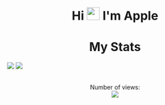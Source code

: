 <h1 align="center">Hi <img src="https://raw.githubusercontent.com/MartinHeinz/MartinHeinz/master/wave.gif" width="30px"> I'm Apple</h1>


<h1 align="center">My Stats</h1>

![](https://github-readme-stats-eight-theta.vercel.app/api?username=AppleSatin&layout=compact&theme=dark&hide_border=true&include_all_commits=true&count_private=true)
![](https://github-readme-stats-eight-theta.vercel.app/api/top-langs/?username=AppleSatin&layout=compact&theme=dark&hide_border=true&langs_count=10)

<p align="center">
    <br>Number of views: <br>
    <img src="https://profile-counter.glitch.me/KF5135/count.svg" />
</p>
